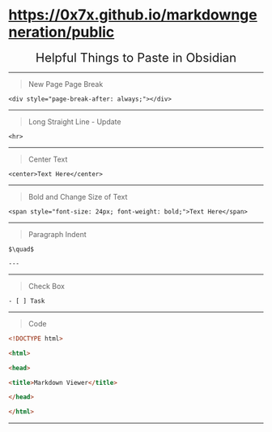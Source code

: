 # https://0x7x.github.io/markdowngeneration/public


<center><span style="font-size: 24px;">Helpful Things to Paste in Obsidian</span></center>

<hr>

> New Page Page Break


```
<div style="page-break-after: always;"></div>
```

<hr>

> Long Straight Line - Update

```
<hr>
```

<hr>


> Center Text


```
<center>Text Here</center>
```

<hr>

> Bold and Change Size of Text

```
<span style="font-size: 24px; font-weight: bold;">Text Here</span>
```

<hr>

> Paragraph Indent

```
$\quad$
```

```
---
```

<hr> 

> Check Box

```
- [ ] Task
```

---

> Code

```html
<!DOCTYPE html>

<html>

<head>

<title>Markdown Viewer</title>

</head>

</html>
```

---